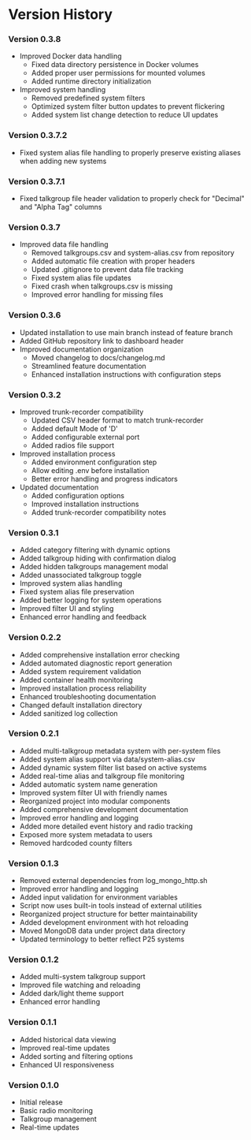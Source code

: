 # Version History

### Version 0.3.8
- Improved Docker data handling
  - Fixed data directory persistence in Docker volumes
  - Added proper user permissions for mounted volumes
  - Added runtime directory initialization
- Improved system handling
  - Removed predefined system filters
  - Optimized system filter button updates to prevent flickering
  - Added system list change detection to reduce UI updates

### Version 0.3.7.2
- Fixed system alias file handling to properly preserve existing aliases when adding new systems

### Version 0.3.7.1
- Fixed talkgroup file header validation to properly check for "Decimal" and "Alpha Tag" columns

### Version 0.3.7
- Improved data file handling
  - Removed talkgroups.csv and system-alias.csv from repository
  - Added automatic file creation with proper headers
  - Updated .gitignore to prevent data file tracking
  - Fixed system alias file updates
  - Fixed crash when talkgroups.csv is missing
  - Improved error handling for missing files

### Version 0.3.6
- Updated installation to use main branch instead of feature branch
- Added GitHub repository link to dashboard header
- Improved documentation organization
  - Moved changelog to docs/changelog.md
  - Streamlined feature documentation
  - Enhanced installation instructions with configuration steps

### Version 0.3.2
- Improved trunk-recorder compatibility
  - Updated CSV header format to match trunk-recorder
  - Added default Mode of 'D'
  - Added configurable external port
  - Added radios file support
- Improved installation process
  - Added environment configuration step
  - Allow editing .env before installation
  - Better error handling and progress indicators
- Updated documentation
  - Added configuration options
  - Improved installation instructions
  - Added trunk-recorder compatibility notes

### Version 0.3.1
- Added category filtering with dynamic options
- Added talkgroup hiding with confirmation dialog
- Added hidden talkgroups management modal
- Added unassociated talkgroup toggle
- Improved system alias handling
- Fixed system alias file preservation
- Added better logging for system operations
- Improved filter UI and styling
- Enhanced error handling and feedback

### Version 0.2.2
- Added comprehensive installation error checking
- Added automated diagnostic report generation
- Added system requirement validation
- Added container health monitoring
- Improved installation process reliability
- Enhanced troubleshooting documentation
- Changed default installation directory
- Added sanitized log collection

### Version 0.2.1
- Added multi-talkgroup metadata system with per-system files
- Added system alias support via data/system-alias.csv
- Added dynamic system filter list based on active systems
- Added real-time alias and talkgroup file monitoring
- Added automatic system name generation
- Improved system filter UI with friendly names
- Reorganized project into modular components
- Added comprehensive development documentation
- Improved error handling and logging
- Added more detailed event history and radio tracking
- Exposed more system metadata to users
- Removed hardcoded county filters

### Version 0.1.3
- Removed external dependencies from log_mongo_http.sh
- Improved error handling and logging
- Added input validation for environment variables
- Script now uses built-in tools instead of external utilities
- Reorganized project structure for better maintainability
- Added development environment with hot reloading
- Moved MongoDB data under project data directory
- Updated terminology to better reflect P25 systems

### Version 0.1.2
- Added multi-system talkgroup support
- Improved file watching and reloading
- Added dark/light theme support
- Enhanced error handling

### Version 0.1.1
- Added historical data viewing
- Improved real-time updates
- Added sorting and filtering options
- Enhanced UI responsiveness

### Version 0.1.0
- Initial release
- Basic radio monitoring
- Talkgroup management
- Real-time updates
